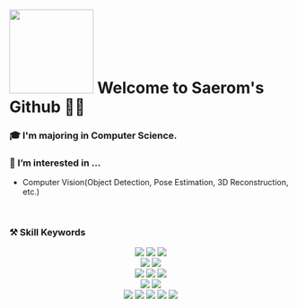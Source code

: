 <h1><span><img width='150px' src="https://avatars.githubusercontent.com/u/92725975?v=4"/>  Welcome to Saerom's Github 👋🏻</span></h1>



### 🎓 I'm majoring in Computer Science.

### 🌱 I’m interested in ...
- Computer Vision(Object Detection, Pose Estimation, 3D Reconstruction, etc.)

<br>

### ⚒️ Skill Keywords  
<div align=center> 
  <img src="https://img.shields.io/badge/python-3776AB?style=for-the-badge&logo=python&logoColor=white"> 
  <img src="https://img.shields.io/badge/c-A8B9CC?style=for-the-badge&logo=c&logoColor=white">
  <img src="https://img.shields.io/badge/Java-ED8B00?style=for-the-badge&logo=openjdk&logoColor=white"> 
  <br>

  <img src="https://img.shields.io/badge/pytorch-EE4C2C?style=for-the-badge&logo=pytorch&logoColor=white"> 
  <img src="https://img.shields.io/badge/tensorflow-FF6F00?style=for-the-badge&logo=tensorflow&logoColor=white">
  <br>
  
  <img src="https://img.shields.io/badge/oracle-F80000?style=for-the-badge&logo=oracle&logoColor=white"> 
  <img src="https://img.shields.io/badge/mysql-4479A1?style=for-the-badge&logo=mysql&logoColor=white"> 
  <img src="https://img.shields.io/badge/mariaDB-003545?style=for-the-badge&logo=mariaDB&logoColor=white"> 
  <br>
  
  <img src="https://img.shields.io/badge/django-092E20?style=for-the-badge&logo=django&logoColor=white">
  <img src="https://img.shields.io/badge/fastapi-009688?style=for-the-badge&logo=fastapi&logoColor=white">
  <br>
  
  <img src="https://img.shields.io/badge/github-181717?style=for-the-badge&logo=github&logoColor=white">
  <img src="https://img.shields.io/badge/git-F05032?style=for-the-badge&logo=git&logoColor=white">
  <img src="https://img.shields.io/badge/figma-F24E1E?style=for-the-badge&logo=figma&logoColor=white">
  <img src="https://img.shields.io/badge/Linux-FCC624?style=for-the-badge&logo=linux&logoColor=black">
  <img src="https://img.shields.io/badge/mac%20os-000000?style=for-the-badge&logo=apple&logoColor=white">
  <br>
</div>





